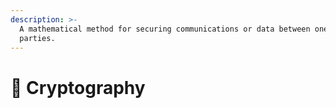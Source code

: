 ```yaml
---
description: >-
  A mathematical method for securing communications or data between one or more
  parties.
---
```


# 🔐 Cryptography

